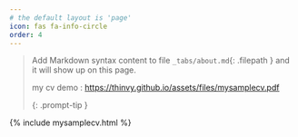 ```yaml
---
# the default layout is 'page'
icon: fas fa-info-circle
order: 4
---
```


> Add Markdown syntax content to file `_tabs/about.md`{: .filepath } and it will show up on this page.
>
> my cv demo : https://thinvy.github.io/assets/files/mysamplecv.pdf
>
> {: .prompt-tip }

{% include mysamplecv.html %}

